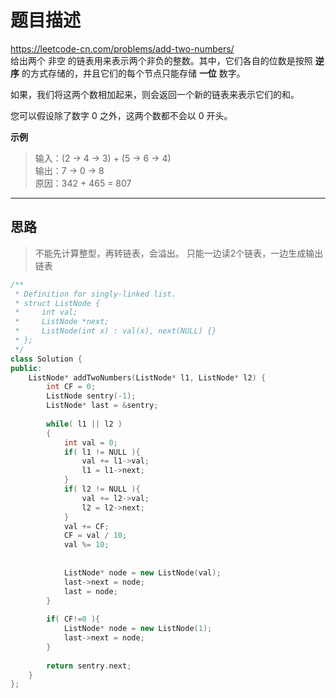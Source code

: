 # 题目描述
https://leetcode-cn.com/problems/add-two-numbers/ <br>
给出两个 非空 的链表用来表示两个非负的整数。其中，它们各自的位数是按照 **逆序** 的方式存储的，并且它们的每个节点只能存储 **一位** 数字。

如果，我们将这两个数相加起来，则会返回一个新的链表来表示它们的和。

您可以假设除了数字 0 之外，这两个数都不会以 0 开头。

**示例**
>输入：(2 -> 4 -> 3) + (5 -> 6 -> 4)   
>输出：7 -> 0 -> 8  
>原因：342 + 465 = 807


----

## 思路
> 不能先计算整型，再转链表，会溢出。
> 只能一边读2个链表，一边生成输出链表
```c++
/**
 * Definition for singly-linked list.
 * struct ListNode {
 *     int val;
 *     ListNode *next;
 *     ListNode(int x) : val(x), next(NULL) {}
 * };
 */
class Solution {
public:
    ListNode* addTwoNumbers(ListNode* l1, ListNode* l2) {
        int CF = 0;
        ListNode sentry(-1);
        ListNode* last = &sentry; 
        
        while( l1 || l2 )
        {
            int val = 0;
            if( l1 != NULL ){
                val += l1->val;
                l1 = l1->next;
            }
            if( l2 != NULL ){
                val += l2->val;
                l2 = l2->next;
            }
            val += CF;
            CF = val / 10;
            val %= 10;
           
            
            ListNode* node = new ListNode(val);
            last->next = node;
            last = node;
        }
        
        if( CF!=0 ){
            ListNode* node = new ListNode(1);
            last->next = node;
        }
        
        return sentry.next;
    }
};
```